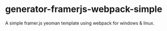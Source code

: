 # generator-framerjs-webpack-simple
A simple framer.js yeoman template using webpack for windows &amp; linux.
